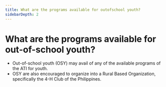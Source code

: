 ```yaml
---
title: What are the programs available for outofschool youth?
sidebarDepth: 2
---
```


# What are the programs available for out-of-school youth?


 - Out-of-school youth (OSY) may avail of any of the available programs of the ATI for youth. 
 - OSY are also encouraged to organize into a Rural Based Organization, specifically the 4-H Club of the Philippines.
